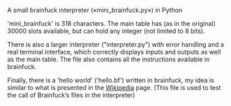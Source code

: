 A small brainfuck interpreter («mini_brainfuck.py») in Python

'mini_brainfuck' is 318 characters. The main table has (as in the original) 30000 slots available, but can hold any integer (not limited to 8 bits).

There is also a larger interpreter ("interpreter.py") with error handling and a real terminal interface, which correctly displays inputs and outputs as well as the main table. The file also contains all the instructions available in brainfuck.

Finally, there is a 'hello world' ('hello.bf') written in brainfuck, my idea is similar to what is presented in the [Wikipedia](https://fr.wikipedia.org/wiki/Brainfuck) page. (This file is used to test the call of Brainfuck’s files in the interpreter)
